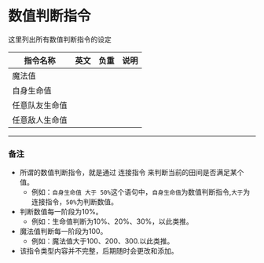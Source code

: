 # 数值判断指令
这里列出所有数值判断指令的设定

|指令名称|英文|负重|说明|
|-|-|-|-|
|魔法值|
|自身生命值|
|任意队友生命值|
|任意敌人生命值|

---

### 备注
- 所谓的数值判断指令，就是通过 连接指令 来判断当前的田间是否满足某个值。
    - 例如：`自身生命值 大于 50%`这个语句中，`自身生命值`为数值判断指令,`大于`为连接指令，`50%`为判断数值。
- 判断数值每一阶段为10%。
    - 例如：生命值判断为10%、20%、30%，以此类推。
- 魔法值判断每一阶段为100。
    - 例如：魔法值大于100、200、300.以此类推。
- 该指令类型内容并不完整，后期随时会更改和添加。